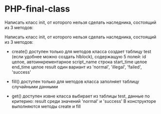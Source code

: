 # PHP-final-class
 Написать класс init, от которого нельзя сделать наследника, состоящий из 3 методов:

Написать класс init, от которого нельзя сделать наследника, состоящий из 3 методов:
- create()
доступен только для методов класса
создает таблицу test (если удобнее можно создать hlblock), содержащую 5 полей:
id
целое, автоинкрементарное
script_name
строка
start_time
целое
end_time
целое
result
один вариант из 'normal',
'illegal', 'failed', 'success'

- fill()
доступен только для методов класса
заполняет таблицу случайными данными
- get()
доступен извне класса
выбирает из таблицы test, данные по критерию: result среди значений 'normal' и 'success'
В конструкторе выполняются методы create и fill